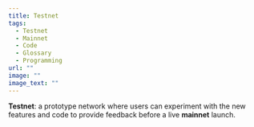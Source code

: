 ```yaml
---
title: Testnet
tags:
  - Testnet
  - Mainnet
  - Code
  - Glossary
  - Programming
url: ""
image: ""
image_text: ""
---
```


**Testnet**: a prototype network where users can experiment with the new features and code to provide feedback before a live **mainnet** launch.
